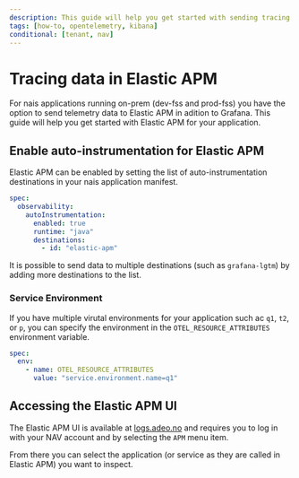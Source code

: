 ```yaml
---
description: This guide will help you get started with sending tracing data to Elastic APM.
tags: [how-to, opentelemetry, kibana]
conditional: [tenant, nav]
---
```

# Tracing data in Elastic APM

For nais applications running on-prem (dev-fss and prod-fss) you have the option to send telemetry data to Elastic APM in adition to Grafana. This guide will help you get started with Elastic APM for your application.

## Enable auto-instrumentation for Elastic APM

Elastic APM can be enabled by setting the list of auto-instrumentation destinations in your nais application manifest.

```yaml hl_lines="7-8"
spec:
  observability:
    autoInstrumentation:
      enabled: true
      runtime: "java"
      destinations:
        - id: "elastic-apm"
```

It is possible to send data to multiple destinations (such as `grafana-lgtm`) by adding more destinations to the list.

### Service Environment

If you have multiple virutal environments for your application such ac `q1`, `t2`, or `p`, you can specify the environment in the `OTEL_RESOURCE_ATTRIBUTES` environment variable.

```yaml
spec:
  env:
    - name: OTEL_RESOURCE_ATTRIBUTES
      value: "service.environment.name=q1"
```

## Accessing the Elastic APM UI

The Elastic APM UI is available at [logs.adeo.no](https://logs.adeo.no/app/apm/services) and requires you to log in with your NAV account and by selecting the `APM` menu item.

From there you can select the application (or service as they are called in Elastic APM) you want to inspect.

